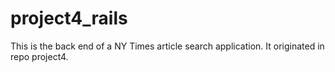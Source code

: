 # project4_rails
This is the back end of a NY Times article search application. It originated in repo project4.

